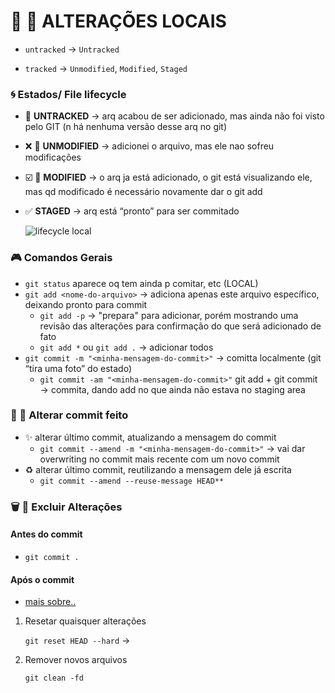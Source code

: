 # 🔄 📍 ALTERAÇÕES LOCAIS



- `untracked`  →  `Untracked`

- `tracked`  →  `Unmodified`, `Modified`, `Staged`

  

### 🌀 Estados/ File lifecycle

- 🙈 **UNTRACKED** → arq acabou de ser adicionado, mas ainda não foi visto pelo GIT (n há nenhuma versão desse arq no git)

- ❌ 🔄 **UNMODIFIED** → adicionei o arquivo, mas ele nao sofreu modificações

- ☑️ 🔄 **MODIFIED** → o arq ja está adicionado, o git está visualizando ele, mas qd modificado é necessário novamente dar o git add

- ✅ **STAGED** → arq está “pronto” para ser commitado

  
  ![lifecycle local](https://git-scm.com/book/en/v2/images/lifecycle.png "Lyfecicle Local")

  

### 🎮  Comandos Gerais

- `git status` aparece oq tem ainda p comitar, etc (LOCAL)
- `git add <nome-do-arquivo>` → adiciona apenas este arquivo específico, deixando pronto para commit
  - `git add -p` →  "prepara" para adicionar, porém mostrando uma revisão das alterações para confirmação do que será adicionado de fato
  - `git add *` ou `git add .`  →  adicionar todos
- `git commit -m "<minha-mensagem-do-commit>"` -> comitta localmente (git “tira uma foto” do estado)
  - `git commit -am "<minha-mensagem-do-commit>"` git add + git commit → commita, dando add no que ainda não estava no staging area



### 🔄 📝 Alterar commit feito

- ✨ alterar último commit, atualizando a mensagem do commit
  -  `git commit --amend -m "<minha-mensagem-do-commit>"` → vai dar overwriting no commit mais recente com um novo commit
- ♻️ alterar último commit, reutilizando a mensagem dele já escrita
  -  `git commit --amend --reuse-message HEAD**`



### 🗑️ 🔄 Excluir Alterações

#### Antes do commit

- `git commit .`

#### Após o commit

- [mais sobre..](https://stackoverflow.com/questions/4630312/reset-all-changes-after-last-commit-in-git)

1. Resetar quaisquer alterações

   `git reset HEAD --hard` -> 

2. Remover novos arquivos

   `git clean -fd`
